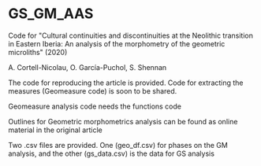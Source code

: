 # GS_GM_AAS
Code for "Cultural continuities and discontinuities at the Neolithic transition in Eastern Iberia: An analysis of the morphometry of the geometric microliths" (2020)

A. Cortell-Nicolau, O. García-Puchol, S. Shennan

The code for reproducing the article is provided. Code for extracting the measures (Geomeasure code) is soon to be shared.

Geomeasure analysis code needs the functions code

Outlines for Geometric morphometrics analysis can be found as online material in the original article

Two .csv files are provided. One (geo_df.csv) for phases on the GM analysis, and the other (gs_data.csv) is the data for GS analysis


